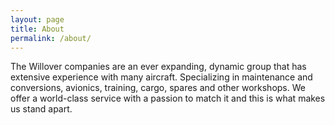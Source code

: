 ```yaml
---
layout: page
title: About
permalink: /about/
---
```


<p>
The Willover companies are an ever expanding, dynamic group that has extensive experience with many aircraft. Specializing in maintenance and conversions, avionics, training, cargo, spares and other workshops. We offer a world-class service with a passion to match it and this is what makes us stand apart.
</p>
